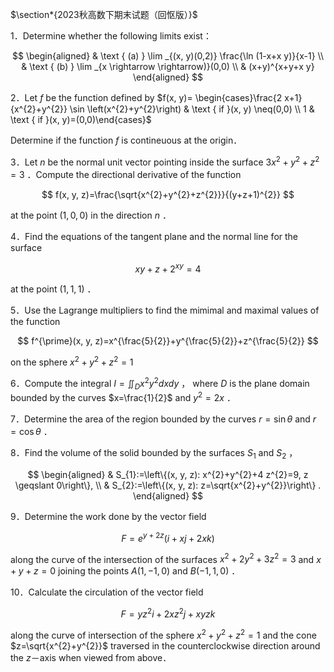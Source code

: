 $\section*{2023秋高数下期末试题（回怄版）}$

1．Determine whether the following limits exist：

$$
\begin{aligned}
& \text { (a) } \lim _{(x, y)(0,2)} \frac{\ln (1-x+x y)}{x-1} \\
& \text { (b) } \lim _{x \rightarrow \rightarrow)}(0,0) \\
& (x+y)^{x+y+x y}
\end{aligned}
$$

2．Let $f$ be the function defined by $f(x, y)= \begin{cases}\frac{2 x+1}{x^{2}+y^{2}} \sin \left(x^{2}+y^{2}\right) & \text { if }(x, y) \neq(0,0) \\ 1 & \text { if }(x, y)=(0,0)\end{cases}$

Determine if the function $f$ is contineuous at the origin．

3．Let $n$ be the normal unit vector pointing inside the surface $3 x^{2}+y^{2}+z^{2}=3$ ．Compute the directional derivative of the function

$$
f(x, y, z)=\frac{\sqrt{x^{2}+y^{2}+z^{2}}}{(y+z+1)^{2}}
$$

at the point $(1,0,0)$ in the direction $n$ ．

4．Find the equations of the tangent plane and the normal line for the surface

$$
x y+z+2^{x y}=4
$$

at the point $(1,1,1)$ ．

5．Use the Lagrange multipliers to find the mimimal and maximal values of the function

$$
f^{\prime}(x, y, z)=x^{\frac{5}{2}}+y^{\frac{5}{2}}+z^{\frac{5}{2}}
$$

on the sphere $x^{2}+y^{2}+z^{2}=1$

6．Compute the integral $I=\iint_{D} x^{2} y^{2} d x d y$ ， where $D$ is the plane domain bounded by the curves $x=\frac{1}{2}$ and $y^{2}=2 x$ ．

7．Determine the area of the region bounded by the curves $r=\sin \theta$ and $r=\cos \theta$ ．

8．Find the volume of the solid bounded by the surfaces $S_{1}$ and $S_{2}$ ，

$$
\begin{aligned}
& S_{1}:=\left\{(x, y, z): x^{2}+y^{2}+4 z^{2}=9, z \geqslant 0\right\}, \\
& S_{2}:=\left\{(x, y, z): z=\sqrt{x^{2}+y^{2}}\right\} .
\end{aligned}
$$

9．Determine the work done by the vector field

$$
F=e^{y+2 z}(i+x j+2 x k)
$$

along the curve of the intersection of the surfaces $x^{2}+2 y^{2}+3 z^{2}=3$ and $x+y+z=0$ joining the points $A(1,-1,0)$ and $B(-1,1,0)$ ．

10．Calculate the circulation of the vector field

$$
F=y z^{2} i+2 x z^{2} j+x y z k
$$

along the curve of intersection of the sphere $x^{2}+y^{2}+z^{2}=1$ and the cone $z=\sqrt{x^{2}+y^{2}}$ traversed in the counterclockwise direction around the $z$－axis when viewed from above．

